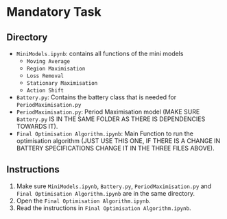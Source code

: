 # Mandatory Task
## Directory
- `MiniModels.ipynb`: contains all functions of the mini models 
  -   `Moving Average`
  -   `Region Maximisation`
  -   `Loss Removal`
  -   `Stationary Maximisation`
  -   `Action Shift`
- `Battery.py`: Contains the battery class that is needed for `PeriodMaximisation.py`
- `PeriodMaximisation.py`: Period Maximisation model (MAKE SURE `Battery.py` IS IN THE SAME FOLDER AS THERE IS DEPENDENCIES TOWARDS IT).
- `Final Optimisation Algorithm.ipynb`: Main Function to run the optimisation algorithm (JUST USE THIS ONE, IF THERE IS A CHANGE IN BATTERY SPECIFICATIONS CHANGE IT IN THE THREE FILES ABOVE).

## Instructions
1. Make sure `MiniModels.ipynb`, `Battery.py`, `PeriodMaximisation.py` and `Final Optimisation Algorithm.ipynb` are in the same directory.
2. Open the `Final Optimisation Algorithm.ipynb`.
3. Read the instructions in `Final Optimisation Algorithm.ipynb`.
